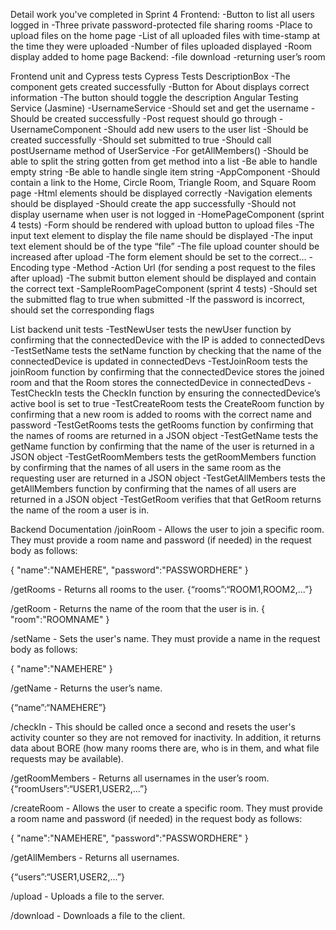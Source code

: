 Detail work you've completed in Sprint 4
Frontend:
    -Button to list all users logged in
    -Three private password-protected file sharing rooms
    -Place to upload files on the home page
    -List of all uploaded files with time-stamp at the time they were uploaded
    -Number of files uploaded displayed 
    -Room display added to home page
Backend:
	-file download
	-returning user’s room


Frontend unit and Cypress tests
Cypress Tests
    DescriptionBox
        -The component gets created successfully
        -Button for About displays correct information
        -The button should toggle the description
Angular Testing Service (Jasmine)
    -UsernameService
        -Should set and get the username
        -Should be created successfully
        -Post request should go through
    -UsernameComponent
        -Should add new users to the user list
        -Should be created successfully
        -Should set submitted to true
        -Should call postUsername method of UserService
        -For getAllMembers()
            -Should be able to split the string gotten from get method into a list
            -Be able to handle empty string
            -Be able to handle single item string
    -AppComponent
        -Should contain a link to the Home, Circle Room, Triangle Room, and Square Room page
        -Html elements should be displayed correctly
        -Navigation elements should be displayed 
        -Should create the app successfully
        -Should not display username when user is not logged in 
    -HomePageComponent (sprint 4 tests)
        -Form should be rendered with upload button to upload files
        -The input text element to display the file name should be displayed
        -The input text element should be of the type “file”
        -The file upload counter should be increased after upload
        -The form element should be set to the correct…
            -Encoding type
            -Method
            -Action Url (for sending a post request to the files after upload)
        -The submit button element should be displayed and contain the correct text
    -SampleRoomPageComponent (sprint 4 tests)
        -Should set the submitted flag to true when submitted
        -If the password is incorrect, should set the corresponding flags


List backend unit tests
    -TestNewUser tests the newUser function by confirming that the connectedDevice with the IP is added to connectedDevs
    -TestSetName tests the setName function by checking that the name of the connectedDevice is updated in connectedDevs
    -TestJoinRoom tests the joinRoom function by confirming that the connectedDevice stores the joined room and that the Room stores the connectedDevice in connectedDevs
    -TestCheckIn tests the CheckIn function by ensuring the connectedDevice’s active bool is set to true
    -TestCreateRoom tests the CreateRoom function by confirming that a new room is added to rooms with the correct name and password
    -TestGetRooms tests the getRooms function by confirming that the names of rooms are returned in a JSON object
    -TestGetName tests the getName function by confirming that the name of the user is returned in a JSON object
    -TestGetRoomMembers tests the getRoomMembers function by confirming that the names of all users in the same room as the requesting user are returned in a JSON object
    -TestGetAllMembers tests the getAllMembers function by confirming that the names of all users are returned in a JSON object
    -TestGetRoom verifies that that GetRoom returns the name of the room a user is in.



Backend Documentation 
/joinRoom - Allows the user to join a specific room. They must provide a room name and password (if needed) in the request body as follows:

{ "name":"NAMEHERE", "password":"PASSWORDHERE" }

/getRooms - Returns all rooms to the user. {“rooms”:“ROOM1,ROOM2,...”}

/getRoom - Returns the name of the room that the user is in. { "room":"ROOMNAME" }

/setName - Sets the user's name. They must provide a name in the request body as follows:

{ "name":"NAMEHERE" }

/getName - Returns the user’s name.

{“name”:“NAMEHERE”}

/checkIn - This should be called once a second and resets the user's activity counter so they are not removed for inactivity. In addition, it returns data about BORE (how many rooms there are, who is in them, and what file requests may be available).

/getRoomMembers - Returns all usernames in the user’s room. {“roomUsers”:“USER1,USER2,...”}

/createRoom - Allows the user to create a specific room. They must provide a room name and password (if needed) in the request body as follows:

{ "name":"NAMEHERE", "password":"PASSWORDHERE" }

/getAllMembers - Returns all usernames.

{“users”:“USER1,USER2,...”}

/upload - Uploads a file to the server.

/download - Downloads a file to the client.
